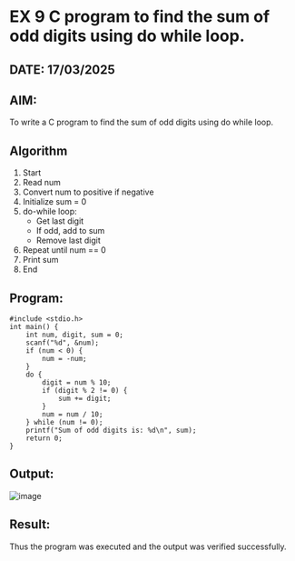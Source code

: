# EX 9 C program to find the sum of odd digits using do while loop.
## DATE: 17/03/2025 
## AIM:
To write a C program to find the sum of odd digits using do while loop.

## Algorithm
1. Start  
2. Read num  
3. Convert num to positive if negative  
4. Initialize sum = 0  
5. do-while loop:  
   - Get last digit  
   - If odd, add to sum  
   - Remove last digit  
6. Repeat until num == 0  
7. Print sum  
8. End
## Program:
```
#include <stdio.h>
int main() {
    int num, digit, sum = 0;
    scanf("%d", &num);
    if (num < 0) {
        num = -num;
    }
    do {
        digit = num % 10;
        if (digit % 2 != 0) { 
            sum += digit;
        }
        num = num / 10;
    } while (num != 0);
    printf("Sum of odd digits is: %d\n", sum);
    return 0;
}
```

## Output:
![image](https://github.com/user-attachments/assets/be27cf0f-bb71-4c98-8e93-8dfeca6eed02)



## Result:
Thus the program was executed and the output was verified successfully.

